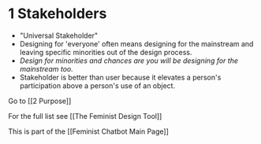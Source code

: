 # 1 Stakeholders

- "Universal Stakeholder"
- Designing for 'everyone' often means designing for the mainstream and leaving specific minorities out of the design process.
- _Design for minorities and chances are you will be designing for the mainstream too._
- Stakeholder is better than user because it elevates a person's participation above a person's use of an object.

Go to [[2 Purpose]]

For the full list see [[The Feminist Design Tool]]

This is part of the [[Feminist Chatbot Main Page]]
	